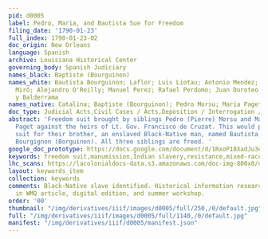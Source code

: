 ```yaml
---
pid: d0005
label: Pedro, Maria, and Bautista Sue for Freedom
filing_date: '1790-01-23'
full_index: 1790-01-23-02
doc_origin: New Orleans
language: Spanish
archive: Louisiana Historical Center
governing_body: Spanish Judiciary
names_black: Baptiste (Bourguinon)
names_white: Bautista Bourguinon; Laflor; Luis Liotau; Antonio Mendez; Esteban Rodriguez
  Miró; Alejandro O'Reilly; Manuel Perez; Rafael Perdomo; Juan Doroteo del Postigo
  y Balderrama
names_native: Catalina; Baptiste (Bourguinon); Pedro Morsu; Maria Paget
doc_type: Judicial Acts,Civil Cases / Acts,Deposition / Interrogation / Testimony
abstract: 'Freedom suit brought by siblings Pedro (Pierre) Morsu and Maria (Marie)
  Paget against the heirs of Lt. Gov. Francisco de Cruzat. This would prompt a second
  suit for their brother, an enslaved Black-Native man, named Bautista (Baptista/Baptiste)
  Bourgignon (Borguinon). All three siblings are freed. '
google_doc_prototype: https://docs.google.com/document/d/1RxoP18XadJu3eWhgbOrEYBnpNO_sE1PcLvM_5hv3huM/edit?usp=sharing
keywords: freedom suit,manumission,Indian slavery,resistance,mixed-race,kinship,race
lhc_scans: https://lacolonialdocs-data.s3.amazonaws.com/doc-img-800x0/doc-img-315146.jpg
layout: keywords_item
collection: keywords
comments: Black-Native slave identified. Historical information researched, included
  in WMQ article, digital edition, and summer workshop.
order: '00'
thumbnail: "/img/derivatives/iiif/images/d0005/full/250,/0/default.jpg"
full: "/img/derivatives/iiif/images/d0005/full/1140,/0/default.jpg"
manifest: "/img/derivatives/iiif/d0005/manifest.json"
---
```

